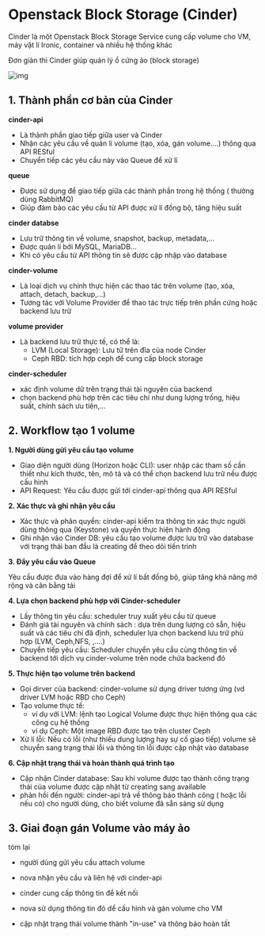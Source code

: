 # Openstack Block Storage (Cinder)

Cinder là một Openstack Block Storage Service cung cấp volume cho VM, máy vật lí Ironic, container và nhiều hệ thống khác 

Đơn giản thì Cinder giúp quản lý ổ cứng ảo (block storage)

![img](https://docs.openstack.org/install-guide/_images/openstack-arch-kilo-logical-v1.png)

## 1. Thành phần cơ bản của Cinder 

**cinder-api**

- Là thành phần giao tiếp giữa user và Cinder
- Nhận các yêu cầu về quản lí volume (tạo, xóa, gán volume....) thông qua API RESful
- Chuyển tiếp các yêu cầu này vào Queue để xử lí 

**queue**

- Được sử dụng để giao tiếp giữa các thành phần trong hệ thống ( thường dùng RabbitMQ)
- Giúp đảm bảo các yêu cầu từ API được xử lí đồng bộ, tăng hiệu suất

**cinder databse**

- Lưu trữ thông tin về volume, snapshot, backup, metadata,...
- Được quản lí bởi MySQL, MariaDB...
- Khi có yêu cầu từ API thông tin sẽ được cập nhập vào database

**cinder-volume**

- Là loại dịch vụ chính thực hiện các thao tác trên volume (tạo, xóa, attach, detach, backup,...)
- Tương tác với Volume Provider để thao tác trực tiếp trên phần cứng hoặc backend lưu trữ

**volume provider**

- Là backend lưu trữ thực tế, có thể là:
  - LVM (Local Storage): Lưu tữ trên đĩa của node Cinder 
  - Ceph RBD: tích hợp ceph để cung cấp block storage 

**cinder-scheduler**

- xác định volume dữ trên trạng thái tài nguyên của backend
- chọn backend phù hợp trên các tiêu chí như dung lượng trống, hiệu suất, chính sách ưu tiên,...

## 2. Workflow tạo 1 volume 

**1. Người dùng gửi yêu cầu tạo volume**

- Giao diện người dùng (Horizon hoặc CLI): user nhập các tham số cần thiết như kích thước, tên, mô tả và có thể chọn backend lưu trữ nếu được cấu hình 
- API Request: Yêu cầu được gửi tới cinder-api thông qua API RESful

**2. Xác thực và ghi nhận yêu cầu**

- Xác thực và phân quyền: cinder-api kiểm tra thông tin xác thực người dùng thông qua (Keystone) và quyền thực hiện hành động 
- Ghi nhận vảo Cinder DB: yêu cầu tạo volume được lưu trữ vào database với trạng thái ban đầu là creating để theo dõi tiến trình 

**3. Đẩy yêu cầu vào Queue**

Yêu cầu được đưa vào hàng đợi để xử lí bất đồng bộ, giúp tăng khả năng mở rộng và cân bằng tải 

**4. Lựa chọn backend phù hợp với Cinder-scheduler**

- Lấy thông tin yêu cầu: scheduler truy xuất yêu cầu từ queue
- Đánh giá tài nguyên và chính sách : dựa trên dung lượng có sẵn, hiệu suất và các tiêu chí đã định, scheduler lựa chọn backend lưu trữ phù hợp (LVM, Ceph,NFS, ,....)
- Chuyển tiếp yêu cầu: Scheduler chuyển yêu cầu cùng thông tin về backend tới dịch vụ cinder-volume trên node chứa backend đó

**5. Thực hiện tạo volume trên backend**

- Gọi dirver của backend: cinder-volume sử dụng driver tương ứng (vd driver LVM hoặc RBD cho Ceph)
- Tạo volume thực tế:
  - ví dụ với LVM: lệnh tạo Logical Volume được thực hiện thông qua các công cụ hệ thống 
  - ví dụ Ceph: Một image RBD được tạo trên cluster Ceph
- Xử lí lỗi: Nếu có lỗi (như thiếu dung lượng hay sự cố giao tiếp) volume sẽ chuyển sang trạng thái lỗi và thông tin lỗi được cập nhật vào database

**6. Cập nhật trạng thái và hoàn thành quá trình tạo**

- Cập nhận Cinder database: Sau khi volume được tạo thành công trạng thái của volume được cập nhật từ creating sang available
- phản hồi đến người: cinder-api trả về thông báo thành công ( hoặc lỗi nếu có) cho người dùng, cho biết volume đã sẵn sàng sử dụng 

## 3. Giai đoạn gán Volume vào máy ảo 

tóm lại 

- người dùng gửi yêu cầu attach volume 

- nova nhận yêu cầu và liên hệ với cinder-api

- cinder cung cấp thông tin để kết nối 
- nova sử dụng thông tin đó dể cấu hình và gán volume cho VM
- cập nhật trạng thái volume thành "in-use" và thông báo hoàn tất 

